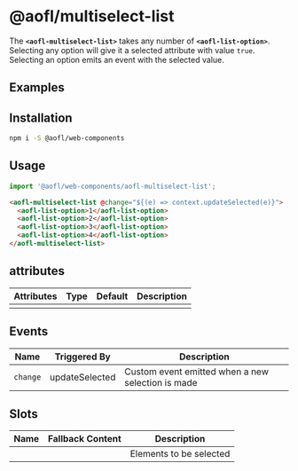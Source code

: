 # @aofl/multiselect-list

The **`<aofl-multiselect-list>`** takes any number of **`<aofl-list-option>`**. Selecting any option will give it a selected attribute with value `true`. Selecting an option emits an event with the selected value.

## Examples


## Installation
```bash
npm i -S @aofl/web-components
```

## Usage
```javascript
import '@aofl/web-components/aofl-multiselect-list';
```
```html
<aofl-multiselect-list @change="${(e) => context.updateSelected(e)}">
  <aofl-list-option>1</aofl-list-option>
  <aofl-list-option>2</aofl-list-option>
  <aofl-list-option>3</aofl-list-option>
  <aofl-list-option>4</aofl-list-option>
</aofl-multiselect-list>
```

## attributes

| Attributes | Type    | Default  | Description                      |
|------------|---------|----------|----------------------------------|
|            |         |          |                                  |

## Events

| Name     | Triggered By   | Description                                       |
|----------|----------------|---------------------------------------------------|
| `change` | updateSelected | Custom event emitted when a new selection is made |

## Slots

| Name | Fallback Content | Description             |
| ---- | ---------------- | ----------------------- |
|      |                  | Elements to be selected |
